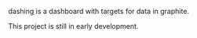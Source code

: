 dashing is a dashboard with targets for data in graphite.

This project is still in early development.
